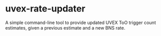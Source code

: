 # uvex-rate-updater
 A simple command-line tool to provide updated UVEX ToO trigger count estimates, given a previous estimate and a new BNS rate.
